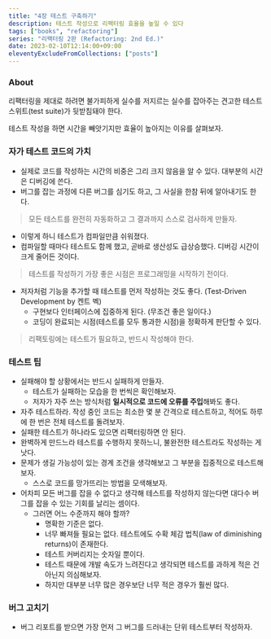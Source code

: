 ```yaml
---
title: "4장 테스트 구축하기"
description: 테스트 작성으로 리팩터링 효율을 높일 수 있다
tags: ["books", "refactoring"]
series: "리팩터링 2판 (Refactoring: 2nd Ed.)"
date: 2023-02-10T12:14:00+09:00
eleventyExcludeFromCollections: ["posts"]
---
```


### About

리팩터링을 제대로 하려면 불가피하게 실수를 저지르는 실수를 잡아주는 견고한 테스트 스위트(test suite)가 뒷받침돼야 한다.

테스트 작성을 하면 시간을 빼앗기지만 효율이 높아지는 이유를 살펴보자.

### 자가 테스트 코드의 가치

- 실제로 코드를 작성하는 시간의 비중은 그리 크지 않음을 알 수 있다. 대부분의 시간은 디버깅에 쓴다.
- 버그를 잡는 과정에 다른 버그를 심기도 하고, 그 사실을 한참 뒤에 알아내기도 한다.

> 모든 테스트를 완전히 자동화하고 그 결과까지 스스로 검사하게 만들자.

- 이렇게 하니 테스트가 컴파일만큼 쉬워졌다.
- 컴파일할 때마다 테스트도 함께 했고, 곧바로 생산성도 급상승했다. 디버깅 시간이 크게 줄어든 것이다.

> 테스트를 작성하기 가장 좋은 시점은 프로그래밍을 시작하기 전이다.

- 저자처럼 기능을 추가할 때 테스트를 먼저 작성하는 것도 좋다. (Test-Driven Development by 켄트 벡)
  - 구현보다 인터페이스에 집중하게 된다. (무조건 좋은 일이다.)
  - 코딩이 완료되는 시점(테스트를 모두 통과한 시점)을 정확하게 판단할 수 있다.

> 리팩토링에는 테스트가 필요하고, 반드시 작성해야 한다.

### 테스트 팁

- 실패해야 할 상황에서는 반드시 실패하게 만들자.
  - 테스트가 실패하는 모습을 한 번씩은 확인해보자.
  - 저자가 자주 쓰는 방식처럼 **일시적으로 코드에 오류를 주입**해봐도 좋다.
- 자주 테스트하라. 작성 중인 코드는 최소한 몇 분 간격으로 테스트하고, 적어도 하루에 한 번은 전체 테스트를 돌려보자.
- 실패한 테스트가 하나라도 있으면 리팩터링하면 안 된다.
- 완벽하게 만드느라 테스트를 수행하지 못하느니, 불완전한 테스트라도 작성하는 게 낫다.
- 문제가 생길 가능성이 있는 경계 조건을 생각해보고 그 부분을 집중적으로 테스트해보자.
  - 스스로 코드를 망가뜨리는 방법을 모색해보자.
- 어차피 모든 버그를 잡을 수 없다고 생각해 테스트를 작성하지 않는다면 대다수 버그를 잡을 수 있는 기회를 날리는 셈이다.
  - 그러면 어느 수준까지 해야 할까?
    - 명확한 기준은 없다.
    - 너무 빠져들 필요는 없다. 테스트에도 수확 체감 법칙(law of diminishing returns)이 존재한다.
    - 테스트 커버리지는 숫자일 뿐이다.
    - 테스트 때문에 개발 속도가 느려진다고 생각되면 테스트를 과하게 적은 건 아닌지 의심해보자.
    - 하지만 대부분 너무 많은 경우보단 너무 적은 경우가 훨씬 많다.

### 버그 고치기

- 버그 리포트를 받으면 가장 먼저 그 버그를 드러내는 단위 테스트부터 작성하자.
